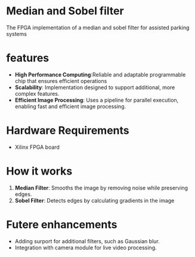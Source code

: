 # Median and Sobel filter
The FPGA implementation of a median and sobel filter for assisted parking systems

# features
*  **High Performance Computing**:Reliable and adaptable programmable chip that ensures efficient operations
*  **Scalability**: Implementation designed to support additional, more complex features.
*  **Efficient Image Processing**: Uses a pipeline for parallel execution, enabling fast and efficient image processing.
# Hardware Requirements
- Xilinx FPGA board

# How it works
1. **Median Filter**: Smooths the image by removing noise while preserving edges.
2. **Sobel Filter**: Detects edges by calculating gradients in the image

# Futere enhancements
* Adding surport for additional filters, such as Gaussian blur.
* Integration with camera module for live video processing.
  
